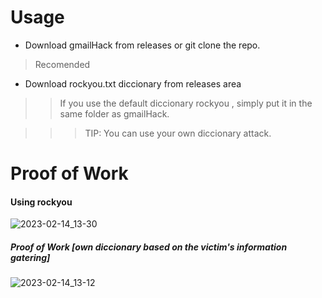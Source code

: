 # Usage

* Download gmailHack from releases or git clone the repo.

> Recomended 

* Download rockyou.txt diccionary from releases area

>> If you use the default diccionary rockyou , simply put it in the same folder as gmailHack.

>>> TIP: You can use your own diccionary attack.

# Proof of Work

#### Using rockyou

![2023-02-14_13-30](https://user-images.githubusercontent.com/97669969/218752197-1b988710-e69b-4bfb-bcd6-37df8f26aa91.png)


##### Proof of Work [own diccionary based on the victim's information gatering]



![2023-02-14_13-12](https://user-images.githubusercontent.com/97669969/218752634-42fa62b0-2a00-41e8-8801-62c405c90e2e.png)









